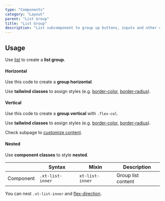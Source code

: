 ```yaml
---
type: "Components"
category: "Layout"
parent: "List Group"
title: "List Group"
description: "List subcomponent to group up buttons, inputs and other content."
---
```


## Usage

Use [list](/components/list) to create a **list group**.

#### Horizontal

Use this code to create a **group horizontal**.

Use **tailwind classes** to assign styles (e.g. [border-color](https://tailwindcss.com/docs/border-color), [border-radius](https://tailwindcss.com/docs/border-radius)).

<demo>
  <demoinline src="demos/components/list-group/usage">
  </demoinline>
</demo>

#### Vertical

Use this code to create a **group vertical** with `.flex-col`.

Use **tailwind classes** to assign styles (e.g. [border-color](https://tailwindcss.com/docs/border-color), [border-radius](https://tailwindcss.com/docs/border-radius)).

<demo>
  <demoinline src="demos/components/list-group/usage-vertical">
  </demoinline>
</demo>

Check subpage to [customize content](/components/list-group/content).

#### Nested

Use **component classes** to style **nested**.

<div class="xt-overflow-sub overflow-y-hidden overflow-x-scroll my-5 xt-my-auto w-full">

|                      | Syntax                          | Mixin            | Description                   |
| ----------------------- | ---------------------------- | -----------------| ----------------------------- |
| Component                  | `.xt-list-inner`       | `xt-list-inner`                | Group list content            |

</div>

You can nest `.xt-list-inner` and [flex-direction](https://tailwindcss.com/docs/flex-direction).

<demo>
  <demoinline src="demos/components/list-group/usage-nested">
  </demoinline>
</demo>
